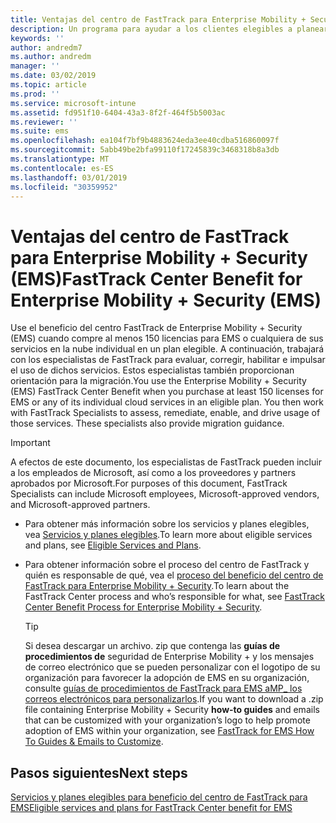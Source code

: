 ```yaml
---
title: Ventajas del centro de FastTrack para Enterprise Mobility + Security (EMS)
description: Un programa para ayudar a los clientes elegibles a planear e implementar Intune y Azure Active Directory Premium
keywords: ''
author: andredm7
ms.author: andredm
manager: ''
ms.date: 03/02/2019
ms.topic: article
ms.prod: ''
ms.service: microsoft-intune
ms.assetid: fd951f10-6404-43a3-8f2f-464f5b5003ac
ms.reviewer: ''
ms.suite: ems
ms.openlocfilehash: ea104f7bf9b4883624eda3ee40cdba516860097f
ms.sourcegitcommit: 5abb49be2bfa99110f17245839c3468318b8a3db
ms.translationtype: MT
ms.contentlocale: es-ES
ms.lasthandoff: 03/01/2019
ms.locfileid: "30359952"
---
```

# <a name="fasttrack-center-benefit-for-enterprise-mobility--security-ems"></a><span data-ttu-id="1b9b1-103">Ventajas del centro de FastTrack para Enterprise Mobility + Security (EMS)</span><span class="sxs-lookup"><span data-stu-id="1b9b1-103">FastTrack Center Benefit for Enterprise Mobility + Security (EMS)</span></span>

<span data-ttu-id="1b9b1-p101">Use el beneficio del centro FastTrack de Enterprise Mobility + Security (EMS) cuando compre al menos 150 licencias para EMS o cualquiera de sus servicios en la nube individual en un plan elegible. A continuación, trabajará con los especialistas de FastTrack para evaluar, corregir, habilitar e impulsar el uso de dichos servicios. Estos especialistas también proporcionan orientación para la migración.</span><span class="sxs-lookup"><span data-stu-id="1b9b1-p101">You use the Enterprise Mobility + Security (EMS) FastTrack Center Benefit when you purchase at least 150 licenses for EMS or any of its individual cloud services in an eligible plan. You then work with FastTrack Specialists to assess, remediate, enable, and drive usage of those services. These specialists also provide migration guidance.</span></span>

> [!IMPORTANT]
> <span data-ttu-id="1b9b1-107">A efectos de este documento, los especialistas de FastTrack pueden incluir a los empleados de Microsoft, así como a los proveedores y partners aprobados por Microsoft.</span><span class="sxs-lookup"><span data-stu-id="1b9b1-107">For purposes of this document, FastTrack Specialists can include Microsoft employees, Microsoft-approved vendors, and Microsoft-approved partners.</span></span>

- <span data-ttu-id="1b9b1-108">Para obtener más información sobre los servicios y planes elegibles, vea [Servicios y planes elegibles](M365-eligible-services-and-plans.md).</span><span class="sxs-lookup"><span data-stu-id="1b9b1-108">To learn more about eligible services and plans, see [Eligible Services and Plans](M365-eligible-services-and-plans.md).</span></span>

- <span data-ttu-id="1b9b1-109">Para obtener información sobre el proceso del centro de FastTrack y quién es responsable de qué, vea el [proceso del beneficio del centro de FastTrack para Enterprise Mobility + Security](EMS-fasttrack-process.md).</span><span class="sxs-lookup"><span data-stu-id="1b9b1-109">To learn about the FastTrack Center process and who’s responsible for what, see [FastTrack Center Benefit Process for Enterprise Mobility + Security](EMS-fasttrack-process.md).</span></span>

    > [!TIP]
    > <span data-ttu-id="1b9b1-110">Si desea descargar un archivo. zip que contenga las **guías de procedimientos de** seguridad de Enterprise Mobility + y los mensajes de correo electrónico que se pueden personalizar con el logotipo de su organización para favorecer la adopción de EMS en su organización, consulte [guías de procedimientos de FastTrack para EMS aMP_ los correos electrónicos para personalizarlos](https://gallery.technet.microsoft.com/FastTrack-for-EMS-How-To-f170da4c).</span><span class="sxs-lookup"><span data-stu-id="1b9b1-110">If you want to download a .zip file containing Enterprise Mobility + Security **how-to guides** and emails that can be customized with your organization’s logo to help promote adoption of EMS within your organization, see [FastTrack for EMS How To Guides & Emails to Customize](https://gallery.technet.microsoft.com/FastTrack-for-EMS-How-To-f170da4c).</span></span>

## <a name="next-steps"></a><span data-ttu-id="1b9b1-111">Pasos siguientes</span><span class="sxs-lookup"><span data-stu-id="1b9b1-111">Next steps</span></span>

[<span data-ttu-id="1b9b1-112">Servicios y planes elegibles para beneficio del centro de FastTrack para EMS</span><span class="sxs-lookup"><span data-stu-id="1b9b1-112">Eligible services and plans for FastTrack Center benefit for EMS</span></span>](M365-eligible-services-and-plans.md)



